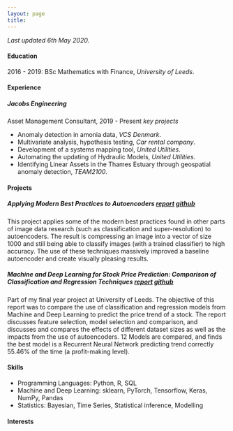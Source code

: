 ```yaml
---
layout: page
title:
---
```


_Last updated 6th May 2020._

#### Education
2016 - 2019: BSc Mathematics with Finance, _University of Leeds_.
#### Experience
##### Jacobs Engineering
Asset Management Consultant, 2019 - Present
_key projects_
- Anomaly detection in amonia data, _VCS Denmark_.
- Multivariate analysis, hypothesis testing, _Car rental company_.
- Development of a systems mapping tool, _United Utilities_.
- Automating the updating of Hydraulic Models, _United Utilities_.
- Identifying Linear Assets in the Thames Estuary through geospatial anomaly detection, _TEAM2100_.
#### Projects
##### Applying Modern Best Practices to Autoencoders [report](https://henriwoodcock.github.io/2020/04/05/Autoencoders-best-practices/) [github](https://github.com/henriwoodcock/Applying-Modern-Best-Practices-to-Autoencoders)
This project applies some of the modern best practices found in other parts of image data research (such as classification and super-resolution) to autoencoders. The result is compressing an image into a vector of size 1000 and still being able to classify images (with a trained classifier) to high accuracy. The use of these techniques massively improved a baseline autoencoder and create visually pleasing results.
##### Machine and Deep Learning for Stock Price Prediction: Comparison of Classification and Regression Techniques [report](https://henriwoodcock.github.io/2020/03/21/stock-price-prediction-project/) [github](https://github.com/henriwoodcock/Stock-Price-Prediction)
Part of my final year project at University of Leeds. The objective of this report was to compare the use of classification and regression models from Machine and Deep Learning to predict the price trend of a stock. The report discusses feature selection, model selection and comparison, and discusses and compares the effects of different dataset sizes as well as the impacts from the use of autoencoders. 12 Models are compared, and finds the best model is a Recurrent Neural Network predicting trend correctly 55.46% of the time (a profit-making level).
#### Skills
- Programming Languages: Python, R, SQL
- Machine and Deep Learning: sklearn, PyTorch, Tensorflow, Keras, NumPy, Pandas
- Statistics: Bayesian, Time Series, Statistical inference, Modelling
#### Interests
